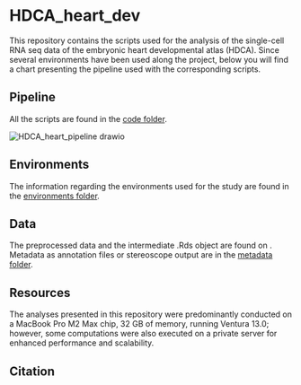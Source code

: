 # HDCA_heart_dev

This repository contains the scripts used for the analysis of the single-cell RNA seq data of the embryonic heart developmental atlas (HDCA). 
Since several environments have been used along the project, below you will find a chart presenting the pipeline used with the corresponding scripts.

## Pipeline
All the scripts are found in the [code folder](./code).

![HDCA_heart_pipeline drawio](https://github.com/rmauron/HDCA_heart_dev/assets/92672952/24654414-4b93-4069-907d-a1ef6a900506)


## Environments
The information regarding the environments used for the study are found in the [environments folder](./environments).

## Data
The preprocessed data and the intermediate .Rds object are found on <NEED TO DECIDE WHERE>.
Metadata as annotation files or stereoscope output are in the [metadata folder](./metadata).

## Resources
The analyses presented in this repository were predominantly conducted on a MacBook Pro M2 Max chip, 32 GB of memory, running Ventura 13.0; however, some computations were also executed on a private server for enhanced performance and scalability.

## Citation
<ADD CITATION>
